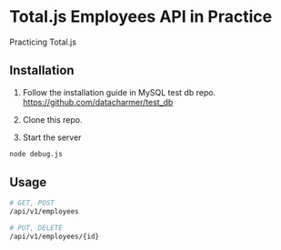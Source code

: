 # Total.js Employees API in Practice

Practicing Total.js 

## Installation

1. Follow the installation guide in MySQL test db repo.
https://github.com/datacharmer/test_db

2. Clone this repo.

3. Start the server
```bash
node debug.js
```

## Usage

```bash
# GET, POST
/api/v1/employees

# PUT, DELETE
/api/v1/employees/{id}
```
